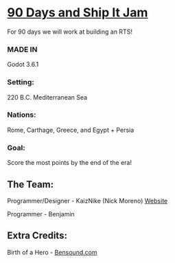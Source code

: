 # [90 Days and Ship It Jam](https://itch.io/jam/90-day-ship-it-jam-2021)
 For 90 days we will work at building an RTS!
 
 ### MADE IN
 Godot 3.6.1
 
 ### Setting:
 220 B.C. Mediterranean Sea
 
 ### Nations:
 Rome, Carthage, Greece, and Egypt + Persia
 
 ### Goal:
 Score the most points by the end of the era!

## The Team:
Programmer/Designer - KaizNike (Nick Moreno) [Website](https://kaiznike.github.io/)

Programmer - Benjamin
<!--- Hi, add yourself to the project here! This is public facing, so add links for people to find you. (if you want) --->

## Extra Credits:
Birth of a Hero - [Bensound.com](https://www.bensound.com/)
